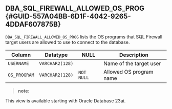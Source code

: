 ##  DBA_SQL_FIREWALL_ALLOWED_OS_PROG {#GUID-557A04BB-6D1F-4042-9265-4DDAF607875B} 

` DBA_SQL_FIREWALL_ALLOWED_OS_PROG ` lists the OS programs that SQL Firewall target users are allowed to use to connect to the database. 

Column  |  Datatype  |  NULL  |  Description   
---|---|---|---  
` USERNAME ` |  ` VARCHAR2(128) ` |  ` ` |  Name of the target user   
` OS_PROGRAM ` |  ` VARCHAR2(128) ` |  ` NOT NULL ` |  Allowed OS program name   
  
> **note:** 

This view is available starting with Oracle Database 23ai. 
